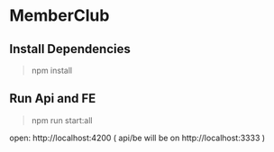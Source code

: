 

# MemberClub

## Install Dependencies
> npm install

## Run Api and FE
> npm run start:all

open: http://localhost:4200 ( api/be will be on http://localhost:3333 )



